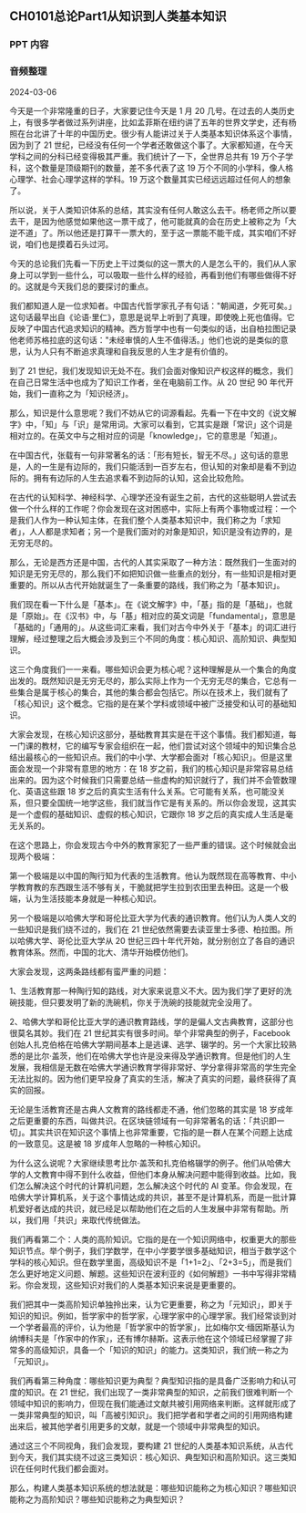 ## CH0101总论Part1从知识到人类基本知识

### PPT 内容

### 音频整理

2024-03-06

今天是一个非常隆重的日子，大家要记住今天是 1 月 20 几号。在过去的人类历史上，有很多学者做过系列讲座，比如孟菲斯在纽约讲了五年的世界文学史，还有杨照在台北讲了十年的中国历史。很少有人能讲过关于人类基本知识体系这个事情，因为到了 21 世纪，已经没有任何一个学者还敢做这个事了。大家都知道，在今天学科之间的分科已经变得极其严重。我们统计了一下，全世界总共有 19 万个子学科，这个数量是顶级期刊的数量，差不多代表了这 19 万个不同的小学科，像人格心理学、社会心理学这样的学科。19 万这个数量其实已经远远超过任何人的想象了。

所以说，关于人类知识体系的总结，其实没有任何人敢这么去干。杨老师之所以要去干，是因为他感觉如果他这一票干成了，他可能就真的会在历史上被称之为「大逆不道」了。所以他还是打算干一票大的，至于这一票能不能干成，其实咱们不好说，咱们也是摸着石头过河。

今天的总论我们先看一下历史上干过类似的这一票大的人是怎么干的，我们从人家身上可以学到一些什么，可以吸取一些什么样的经验，再看到他们有哪些做得不好的。这就是今天我们总的要探讨的重点。

我们都知道人是一位求知者。中国古代哲学家孔子有句话："朝闻道，夕死可矣。」这句话最早出自《论语·里仁》，意思是说早上听到了真理，即使晚上死也值得。它反映了中国古代追求知识的精神。西方哲学中也有一句类似的话，出自柏拉图记录他老师苏格拉底的这句话："未经审慎的人生不值得活。」他们也说的是类似的意思，认为人只有不断追求真理和自我反思的人生才是有价值的。

到了 21 世纪，我们发现知识无处不在。我们会面对像知识产权这样的概念，我们在自己日常生活中也成为了知识工作者，坐在电脑前工作。从 20 世纪 90 年代开始，我们一直称之为「知识经济」。

那么，知识是什么意思呢？我们不妨从它的词源看起。先看一下在中文的《说文解字》中，「知」与「识」是常用词。大家可以看到，它其实是跟「常识」这个词是相对立的。在英文中与之相对应的词是「knowledge」，它的意思是「知道」。

在中国古代，张载有一句非常著名的话：「形有短长，智无不尽。」这句话的意思是，人的一生是有边际的，我们只能活到一百岁左右，但认知的对象却是看不到边际的。拥有有边际的人生去追求看不到边际的认知，这会比较危险。

在古代的认知科学、神经科学、心理学还没有诞生之前，古代的这些聪明人尝试去做一个什么样的工作呢？你会发现在这对困惑中，实际上有两个事物或过程：一个是我们人作为一种认知主体，在我们整个人类基本知识中，我们称之为「求知者」，人人都是求知者；另一个是我们面对的对象是知识，知识是没有边界的，是无穷无尽的。

那么，无论是西方还是中国，古代的人其实采取了一种方法：既然我们一生面对的知识是无穷无尽的，那么我们不如把知识做一些重点的划分，有一些知识是相对更重要的。所以从古代开始就诞生了一条重要的路线，我们称之为「基本知识」。

我们现在看一下什么是「基本」。在《说文解字》中，「基」指的是「基础」，也就是「原始」。在《汉书》中，与「基」相对应的英文词是「fundamental」，意思是「基础的」「通用的」。从这些词汇来看，我们对古今中外关于「基本」的词汇进行理解，经过整理之后大概会涉及到三个不同的角度：核心知识、高阶知识、典型知识。

这三个角度我们一一来看。哪些知识会更为核心呢？这种理解是从一个集合的角度出发的。既然知识是无穷无尽的，那么实际上作为一个无穷无尽的集合，它总有一些集合是属于核心的集合，其他的集合都会包括它。所以在技术上，我们就有了「核心知识」这个概念。它指的是在某个学科或领域中被广泛接受和认可的基础知识。

大家会发现，在核心知识这部分，基础教育其实是在干这个事情。我们都知道，每一门课的教材，它的编写专家会组织在一起，他们尝试对这个领域中的知识集合总结出最核心的一些知识点。我们的中小学、大学都会面对「核心知识」。但是这里面会发现一个非常有意思的地方：在 18 岁之前，我们的核心知识是非常容易总结出来的。因为这个时候我们只需要总结一些虚构的知识就行了，我们并不会管数理化、英语这些跟 18 岁之后的真实生活有什么关系。它可能有关系，也可能没关系，但只要全国统一地学这些，我们就当作它是有关系的。所以你会发现，这其实是一个虚假的基础知识、虚假的核心知识，它跟你 18 岁之后的真实成人生活是毫无关系的。

在这个思路上，你会发现古今中外的教育家犯了一些严重的错误。这个时候就会出现两个极端：

第一个极端是以中国的陶行知为代表的生活教育。他认为既然现在高等教育、中小学教育教的东西跟生活不够有关，干脆就把学生拉到农田里去种田。这是一个极端，认为生活技能本身就是一种核心知识。

另一个极端是以哈佛大学和哥伦比亚大学为代表的通识教育。他们认为人类人文的一些知识是我们绕不过的，我们在 21 世纪依然需要去读亚里士多德、柏拉图。所以哈佛大学、哥伦比亚大学从 20 世纪三四十年代开始，就分别创立了各自的通识教育体系。然而，中国的北大、清华开始模仿他们。

大家会发现，这两条路线都有蛮严重的问题：

1、生活教育那一种陶行知的路线，对大家来说意义不大。因为我们学了更好的洗碗技能，但只要发明了新的洗碗机，你关于洗碗的技能就完全没用了。

2、哈佛大学和哥伦比亚大学的通识教育路线，学的是偏人文古典教育，这部分也很莫名其妙。我们在 21 世纪其实有很多时间。举个非常典型的例子，Facebook 创始人扎克伯格在哈佛大学期间基本上是逃课、逃学、辍学的。另一个大家比较熟悉的是比尔·盖茨，他们在哈佛大学也许是没来得及学通识教育。但是他们的人生发展，我相信是无数在哈佛大学通识教育学得非常好、学分拿得非常高的学生完全无法比拟的。因为他们更早投身了真实的生活，解决了真实的问题，最终获得了真实的回报。

无论是生活教育还是古典人文教育的路线都走不通，他们忽略的其实是 18 岁成年之后更重要的东西，叫做共识。在区块链领域有一句非常著名的话：「共识即一切」。其实共识在知识这个事情上也非常重要，它指的是一群人在某个问题上达成的一致意见。这是被 18 岁成年人忽略的一种核心知识。

为什么这么说呢？大家继续思考比尔·盖茨和扎克伯格辍学的例子。他们从哈佛大学的人文教育中得不到什么收益，但他们本身从解决问题中能得到收益。比如，我们怎么解决这个时代的计算机问题，怎么解决这个时代的 AI 变革。你会发现，在哈佛大学计算机系，关于这个事情达成的共识，甚至不是计算机系，而是一批计算机爱好者达成的共识，就已经足以帮助他们在之后的人生发展中非常有帮助。所以，我们用「共识」来取代传统做法。

我们再看第二个：人类的高阶知识。它指的是在一个知识网络中，权重更大的那些知识节点。举个例子，我们学数学，在中小学要学很多基础知识，相当于数学这个学科的核心知识。但在数学里面，高级知识不是「1+1=2」、「2+3=5」，而是我们怎么更好地定义问题、解题。这些知识在波利亚的《如何解题》一书中写得非常精彩。你会发现，这些知识对我们的人类基本知识来说是更重要的。

我们把其中一类高阶知识单独拎出来，认为它更重要，称之为「元知识」，即关于知识的知识。例如，哲学家中的哲学家，心理学家中的心理学家。我们经常谈到对一个学者最高的评价，认为他是「哲学家中的哲学家」，比如梅尔文·缅因斯基认为纳博科夫是「作家中的作家」，还有博尔赫斯。这表示他在这个领域已经掌握了非常多的高级知识，具备一个「知识的知识」的能力。这类知识，我们统一称之为「元知识」。

我们再看第三种角度：哪些知识更为典型？典型知识指的是具备广泛影响力和认可度的知识。在 21 世纪，我们出现了一类非常典型的知识，之前我们很难判断一个领域中知识的影响力，但现在我们能通过文献共被引用网络来判断。这样就形成了一类非常典型的知识，叫「高被引知识」。我们把学者和学者之间的引用网络构建出来后，被其他学者引用更多的文献，就是一个领域中非常典型的知识。

通过这三个不同视角，我们会发现，要构建 21 世纪的人类基本知识系统，从古代到今天，我们其实绕不过这三类知识：核心知识、典型知识和高阶知识。这三类知识在任何时代我们都会面对。

那么，构建人类基本知识系统的想法就是：哪些知识能称之为核心知识？哪些知识能称之为高阶知识？哪些知识能称之为典型知识？